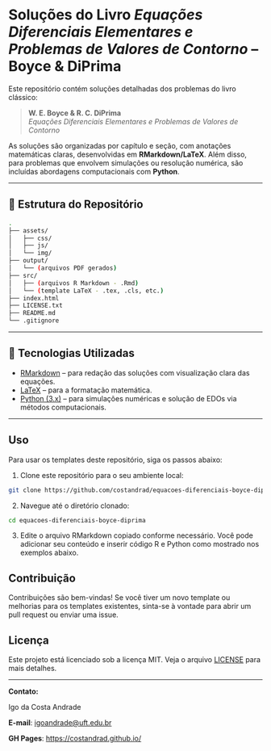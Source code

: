 # Soluções do Livro *Equações Diferenciais Elementares e Problemas de Valores de Contorno* – Boyce & DiPrima

Este repositório contém soluções detalhadas dos problemas do livro clássico:

> **W. E. Boyce & R. C. DiPrima**  
> *Equações Diferenciais Elementares e Problemas de Valores de Contorno*

As soluções são organizadas por capítulo e seção, com anotações matemáticas claras, desenvolvidas em **RMarkdown/LaTeX**. Além disso, para problemas que envolvem simulações ou resolução numérica, são incluídas abordagens computacionais com **Python**.

---

## 🧮 Estrutura do Repositório

```sh
.
├── assets/
│   ├── css/
│   ├── js/
│   └── img/
├── output/
│   └── (arquivos PDF gerados)
├── src/
│   ├── (arquivos R Markdown - .Rmd)
│   └── (template LaTeX - .tex, .cls, etc.)
├── index.html
├── LICENSE.txt
├── README.md
└── .gitignore
```

---

## 📌 Tecnologias Utilizadas

- [RMarkdown](https://rmarkdown.rstudio.com/) – para redação das soluções com visualização clara das equações.
- [LaTeX](https://www.latex-project.org/) – para a formatação matemática.
- [Python (3.x)](https://www.python.org/) – para simulações numéricas e solução de EDOs via métodos computacionais.

---

## Uso

Para usar os templates deste repositório, siga os passos abaixo:

1. Clone este repositório para o seu ambiente local:

```sh
git clone https://github.com/costandrad/equacoes-diferenciais-boyce-diprima.git
```

2. Navegue até o diretório clonado:
```sh
cd equacoes-diferenciais-boyce-diprima
```


3. Edite o arquivo RMarkdown copiado conforme necessário. Você pode adicionar seu conteúdo e inserir código R e Python como mostrado nos exemplos abaixo.


## Contribuição

Contribuições são bem-vindas! Se você tiver um novo template ou melhorias para os templates existentes, sinta-se à vontade para abrir um pull request ou enviar uma issue.

## Licença

Este projeto está licenciado sob a licença MIT. Veja o arquivo [LICENSE](./LICENSE.txt) para mais detalhes.

---

**Contato:**  

Igo da Costa Andrade

**E-mail**: igoandrade@uft.edu.br 

**GH Pages**: https://costandrad.github.io/